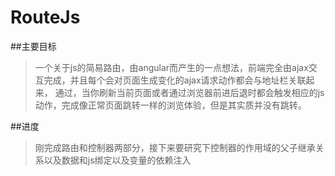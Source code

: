 # RouteJs
##主要目标
>一个关于js的简易路由，由angular而产生的一点想法，前端完全由ajax交互完成，并且每个会对页面生成变化的ajax请求动作都会与地址栏关联起来，
>通过，当你刷新当前页面或者通过浏览器前进后退时都会触发相应的js动作，完成像正常页面跳转一样的浏览体验，但是其实质并没有跳转。

##进度
>刚完成路由和控制器两部分，接下来要研究下控制器的作用域的父子继承关系以及数据和js绑定以及变量的依赖注入
